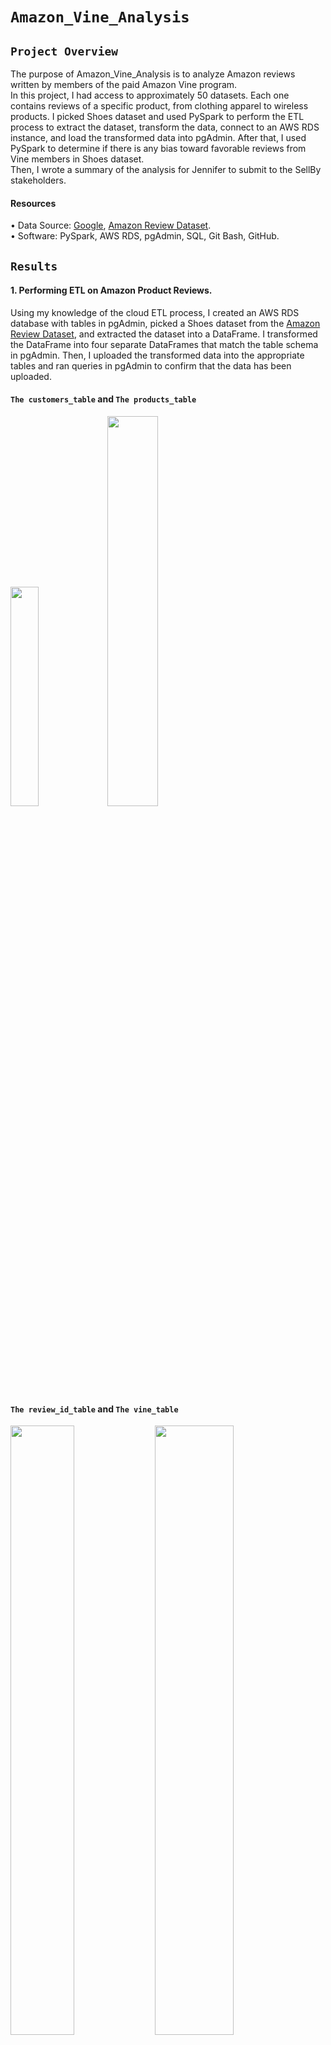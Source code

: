 # `Amazon_Vine_Analysis`

## `Project Overview ` <br/>
The purpose of Amazon_Vine_Analysis is to analyze Amazon reviews written by members of the paid Amazon Vine program. <br/>
In this project, I had  access to approximately 50 datasets. Each one contains reviews of a specific product, from clothing apparel to wireless products. I picked Shoes dataset and used PySpark to perform the ETL process to extract the dataset, transform the data, connect to an AWS RDS instance, and load the transformed data into pgAdmin. After that, I used PySpark to determine if there is any bias toward favorable reviews from Vine members in Shoes dataset. <br/>
Then, I  wrote a summary of the analysis for Jennifer to submit to the SellBy stakeholders. <br/>
#### Resources <br/>
• Data Source: [Google](https://www.google.com/), [Amazon Review Dataset]( https://s3.amazonaws.com/amazon-reviews-pds/tsv/index.txt). <br/> 
•	Software: PySpark, AWS RDS, pgAdmin, SQL, Git Bash, GitHub. <br/>

## `Results ` <br/>

#### 1. Performing ETL on Amazon Product Reviews.
Using my knowledge of the cloud ETL process, I created an AWS RDS database with tables in pgAdmin, picked a Shoes dataset from the [Amazon Review Dataset]( https://s3.amazonaws.com/amazon-reviews-pds/tsv/index.txt), and extracted the dataset into a DataFrame. I transformed the DataFrame into four separate DataFrames that match the table schema in pgAdmin. Then, I uploaded the transformed data into the appropriate tables and ran queries in pgAdmin to confirm that the data has been uploaded. <br/>
#### `The customers_table` and  `The products_table` <br/>

<img src="https://user-images.githubusercontent.com/110998103/204059728-9ac29d3e-b2b5-4d88-a7be-740dd5960e5d.png" width=30% height=30%>   <img src="https://user-images.githubusercontent.com/110998103/204059791-f6f0fb94-e7af-4bbb-a383-a853b3269e75.png" width=40% height=40%>



#### `The review_id_table`  and `The vine_table` <br/>


<img src="https://user-images.githubusercontent.com/110998103/204059845-061729bd-9283-49e1-9dc4-90e810a4d023.png" width=45% height=50%> <img src="https://user-images.githubusercontent.com/110998103/204059803-9b3d41e3-5cf2-46b5-ad52-9cbe5a34ab8c.png" width=50% height=50%>

#### 2. Determining Bias of Vine Reviews. <br/>
Using my knowledge of PySpark, I filtered the data and transformed the DataFrame into two separate DataFrames that retrieve all the rows where a review was written as part of the Vine program (paid) and non-Vine unpaid program.

![image](https://user-images.githubusercontent.com/110998103/204067261-0492ab1c-dce6-44ca-a395-1be3001b21c0.png)



Analysis shows that Shoes dataset doesn’t have any Vine program paid reviews. But there are total 355 unpaid non-Vine program reviews. <br/>
Also there are 90 unpaid 5 stars reviews ( around 0.25% of the total reviews).

![image](https://user-images.githubusercontent.com/110998103/204067698-7b6a2440-d90e-43c4-89bd-74fb2d5fa2b6.png)


## `Summary ` <br/>
